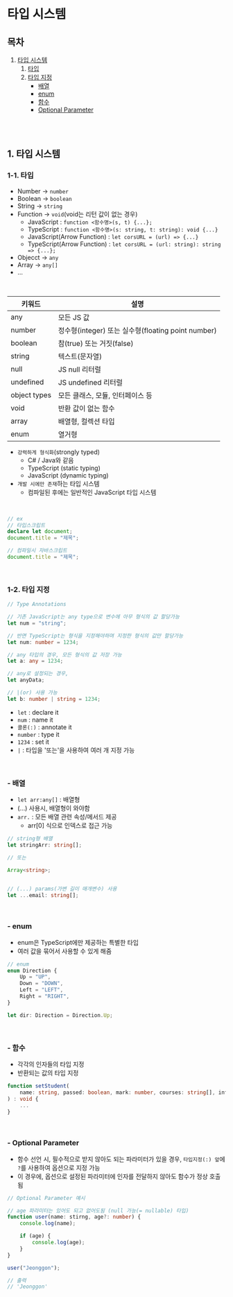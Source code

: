 # 타입 시스템

## 목차

1. [타입 시스템](#1-타입-시스템)
    1. [타입](#1-1-타입)
    2. [타입 지정](#1-2-타입-지정)
        - [배열](#배열)
        - [enum](#enum)
        - [함수](#함수)
        - [Optional Parameter](#optional-parameter)

<br>
<br>

## 1. 타입 시스템

### 1-1. 타입

-   Number -> `number`
-   Boolean -> `boolean`
-   String -> `string`
-   Function -> `void`(void는 리턴 값이 없는 경우)
    -   JavaScript : `function <함수명>(s, t) {...};`
    -   TypeScript : `function <함수명>(s: string, t: string): void {...}`
    -   JavaScript(Arrow Function) : `let corsURL = (url) => {...}`
    -   TypeScript(Arrow Function) : `let corsURL = (url: string): string => {...};`
-   Objecct -> `any`
-   Array -> `any[]`
-   ...

<br>

| 키워드       | 설명                                               |
| ------------ | -------------------------------------------------- |
| any          | 모든 JS 값                                         |
| number       | 정수형(integer) 또는 실수형(floating point number) |
| boolean      | 참(true) 또는 거짓(false)                          |
| string       | 텍스트(문자열)                                     |
| null         | JS null 리터럴                                     |
| undefined    | JS undefined 리터럴                                |
| object types | 모든 클래스, 모듈, 인터페이스 등                   |
| void         | 반환 값이 없는 함수                                |
| array        | 배열형, 컬렉션 타입                                |
| enum         | 열거형                                             |

-   `강력하게 형식화`(strongly typed)
    -   C# / Java와 같음
    -   TypeScript (static typing)
    -   JavaScript (dynamic typing)
-   `개발 시에만 존재`하는 타입 시스템
    -   컴파일된 후에는 일반적인 JavaScript 타입 시스템

<br>

```typescript
// ex
// 타입스크립트
declare let document;
document.title = "제목";

// 컴파일시 자바스크립트
document.title = "제목";
```

<br>

### 1-2. 타입 지정

```typescript
// Type Annotations

// 기존 JavaScript는 any type으로 변수에 아무 형식의 값 할당가능
let num = "string";

// 반면 TypeScript는 형식을 지정해야하며 지정한 형식의 값만 할당가능
let num: number = 1234;

// any 타입의 경우, 모든 형식의 값 저장 가능
let a: any = 1234;

// any로 설정되는 경우,
let anyData;

// |(or) 사용 가능
let b: number | string = 1234;
```

-   `let` : declare it
-   `num` : name it
-   `콜론(:)` : annotate it
-   `number` : type it
-   `1234` : set it
-   `|` : 타입을 '또는'을 사용하여 여러 개 지정 가능

<br>

### - 배열

-   `let arr:any[]` : 배열형
-   (...) 사용시, 배열형이 와야함
-   `arr.` : 모든 배열 관련 속성/메서드 제공
    -   arr[0] 식으로 인덱스로 접근 가능

```typescript
// string형 배열
let stringArr: string[];

// 또는

Array<string>;


// (...) params(가변 길이 매개변수) 사용
let ...email: string[];
```

<br>

### - enum

-   enum은 TypeScript에만 제공하는 특별한 타입
-   여러 값을 묶어서 사용할 수 있게 해줌

```typescript
// enum
enum Direction {
    Up = "UP",
    Down = "DOWN",
    Left = "LEFT",
    Right = "RIGHT",
}

let dir: Direction = Direction.Up;
```

<br>

### - 함수

-   각각의 인자들의 타입 지정
-   반환되는 값의 타입 지정

```typescript
function setStudent(
    name: string, passed: boolean, mark: number, courses: string[], info: any, state: State
) : void {
    ...
}
```

<br>

### - Optional Parameter

-   함수 선언 시, 필수적으로 받지 않아도 되는 파라미터가 있을 경우, `타입지정(:) 앞`에 `?`를 사용하여 옵션으로 지정 가능
-   이 경우에, 옵션으로 설정된 파라미터에 인자를 전달하지 않아도 함수가 정상 호출됨

```typescript
// Optional Parameter 예시

// age 파라미터는 있어도 되고 없어도됨 (null 가능(= nullable) 타입)
function user(name: stirng, age?: number) {
    console.log(name);

    if (age) {
        console.log(age);
    }
}

user("Jeonggon");

// 출력
// 'Jeonggon'
```
